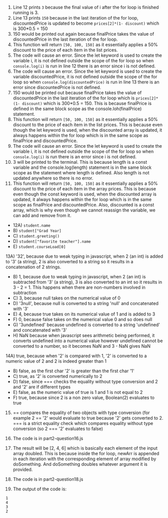 1) Line 12 prints `3` because the final value of i after the for loop is finished running is 3.
2) Line 13 prints `150` because in the last iteration of the for loop, discountedPrice is updated to become `prices[2]*(1- discount)` which is 300*0.5 = 150
3) 150 would be printed out again because finalPrice takes the value of discountedPrice in the last iteration of the for loop.
4) This function will return `[50, 100, 150]` as it essentially applies a 50% discount to the price of each item in the list prices.
5) The code will cause an error. Since the let keyword is used to create the variable i, it is not defined outside the scope of the for loop so when `console.log(i)` is run in line 12 there is an error since i is not defined.
6) The code will cause an error. Since the let keyword is used to create the variable discountedPrice, it is not defined outside the scope of the for loop so when `console.log(discountedPrice)` is run in line 13 there is an error since discountedPrice is not defined.
7) 150 would be printed out because finalPrice takes the value of discountedPrice in the last iteration of the for loop which is `prices[2]*(1- discount)` which is 300*0.5 = 150. This is because finalPrice is defined in the same block scope as the console.loh(finalPrice) statement.
8) This function will return `[50, 100, 150]` as it essentially applies a 50% discount to the price of each item in the list prices. This is because even though the let keyword is used, when the discounted array is updated, it always happens within the for loop which is in the same scope as finalPrice and discountedPrice.
9) The code will cause an error. Since the let keyword is used to create the variable i, it is not defined outside the scope of the for loop so when `console.log(i)` is run there is an error since i is not defined.
10) 3 will be printed to the terminal. This is because length is a const variable and the console.log(length) statement is in the same block scope as the statement where length is defined. Also length is not updated anywhere so there is no error.
11) This function will return `[50, 100, 150]` as it essentially applies a 50% discount to the price of each item in the array prices. This is because even though the const keyword is used, when the discounted array is updated, it always happens within the for loop which is in the same scope as finalPrice and discountedPrice. Also, discounted is a const array, which is why even though we cannot reassign the variable, we can add and remove from it.
- 12A) `student.name`
- B) `student["Grad Year]`
- C) `student.greeting()`
- D) `student["favorite teacher"].name`
- E) `student.courseLoad[0]`

13A) '32', because due to weak typing in javascript, when 2 (an int) is added to '3' (a string), 2 is also converted to a string so it results in a concatenation of 2 strings.
- B) 1, because due to weak typing in javascript, when 2 (an int) is subtracted from '3' (a string), 3 is also converted to an int so it results in 3 - 2 = 1. This happens when there are non-numbers involved in subtraction
- C) 3, because null takes on the numerical value of 0
- D) '3null', because null is converted to a string 'null' and concatenated with '3'
- E) 4, because true takes on its numerical value of 1 and is added to 3
- F) 0, because false takes on the numerical value 0 and so does null
- G) '3undefined' because undefined is converted to a string 'undefined' and concatenated with '3'
- H) NaN because when javascript sees arithmetic being performed, it converts undefined into a numerical value however undefined cannot be converted to a number, so it becomes NaN and 3 - NaN gives NaN

14A) true, because when '2' is compared with 1, '2' is converted to a numeric value of 2 and 2 is indeed greater than 1
- B) false, as the first char '2' is greater than the first char '1'
- C) true, as '2' is converted numerically to 2
- D) false, since === checks the equality without type conversion and 2 and '2' are if different types
- E) false, as the numeric value of true is 1 and 1 is not equal to 2
- F) true, because since 2 is a non zero value, Boolean(2) evaluates to true

15) == compares the equality of two objects with type conversion (for example 2 == '2' would evaluate to true because '2' gets converted to 2. === is a strict equality check which compares equality without type conversion (so 2 === '2' evaluates to false)

16) The code is in part2-question16.js
17) The result will be [2, 4, 6] which is basically each element of the input array doubled. This is because inside the for loop, newArr is appended in each iteration with the corresponding element of array modified by doSomething. And doSomething doubles whatever argument it is provided.
18) The code is in part2-question18.js
19) The output of the code is:
```
1
4
3
2
```
